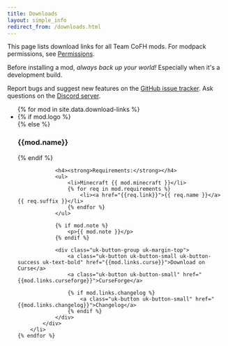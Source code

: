 ```yaml
---
title: Downloads
layout: simple_info
redirect_from: /downloads.html
---
```


This page lists download links for all Team CoFH mods. For modpack permissions,
see [Permissions](/permissions/).

Before installing a mod, *always back up your world!* Especially when
it's a development build.

Report bugs and suggest new features on the [GitHub issue
tracker](https://github.com/CoFH/Feedback). Ask questions on the [Discord
server](https://discord.gg/uRKrnbH).

<ul class="uk-grid uk-grid-width-large-1-2" data-uk-grid-margin data-uk-grid-match="{target: '.uk-panel'}">
    {% for mod in site.data.download-links %}
        <li id="{{mod.tag}}">
            <div class="uk-panel uk-panel-box">
                {% if mod.logo %}
                    <div class="cofh-download-logo" style="background-image: url(/assets/images/{{ mod.logo }})" title="{{mod.name}}"></div>
                {% else %}
                    <h3>{{mod.name}}</h3>
                {% endif %}

                <h4><strong>Requirements:</strong></h4>
                <ul>
                    <li>Minecraft {{ mod.minecraft }}</li>
                    {% for req in mod.requirements %}
                        <li><a href="{{req.link}}">{{ req.name }}</a> {{ req.suffix }}</li>
                    {% endfor %}
                </ul>

                {% if mod.note %}
                    <p>{{ mod.note }}</p>
                {% endif %}

                <div class="uk-button-group uk-margin-top">
                    <a class="uk-button uk-button-small uk-button-success uk-text-bold" href="{{mod.links.curse}}">Download on Curse</a>
                    <a class="uk-button uk-button-small" href="{{mod.links.curseforge}}">CurseForge</a>

                    {% if mod.links.changelog %}
                        <a class="uk-button uk-button-small" href="{{mod.links.changelog}}">Changelog</a>
                    {% endif %}
                </div>
            </div>
        </li>
    {% endfor %}
</ul>
